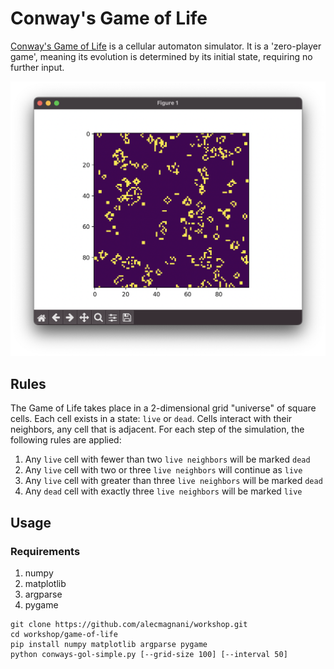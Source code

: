 # Conway's Game of Life

[Conway's Game of Life](https://en.wikipedia.org/wiki/Conway%27s_Game_of_Life) is a cellular automaton simulator. It is a 'zero-player game', meaning its evolution is determined by its initial state, requiring no further input.

![Screenshot](./game-of-life-screenshot.png)

## Rules
The Game of Life takes place in a 2-dimensional grid "universe" of square cells. Each cell exists in a state: `live` or `dead`. Cells interact with their neighbors, any cell that is adjacent. For each step of the simulation, the following rules are applied:

1. Any `live` cell with fewer than two `live neighbors` will be marked `dead`
2. Any `live` cell with two or three `live neighbors` will continue as `live`
3. Any `live` cell with greater than three `live neighbors` will be marked `dead`
4. Any `dead` cell with exactly three `live neighbors` will be marked `live`

## Usage

### Requirements
1. numpy
2. matplotlib
3. argparse
4. pygame

```
git clone https://github.com/alecmagnani/workshop.git
cd workshop/game-of-life
pip install numpy matplotlib argparse pygame
python conways-gol-simple.py [--grid-size 100] [--interval 50]
```
